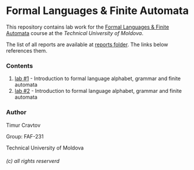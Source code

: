 # Formal Languages & Finite Automata

This repository contains lab work for the <u>Formal Languages & Finite Automata</u> course at the *Technical University of Moldova*. 

The list of all reports are available at [reports folder](reports). The links below references them.

###  Contents

1) [lab #1](reports/LAB-1_LFA_Timur-Cravtov.md) - Introduction to formal language alphabet, grammar and finite automata 
1) [lab #2](reports/LAB-2_LFA_Timur-Cravtov.md) - Introduction to formal language alphabet, grammar and finite automata


### Author
Timur Cravtov  

Group: FAF-231

Technical University of Moldova

###### (c) all rights reserverd

